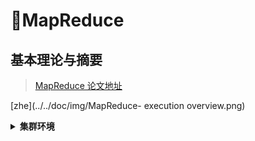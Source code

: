 # MapReduce
## 基本理论与摘要
> [MapReduce 论文地址](http://static.googleusercontent.com/media/research.google.com/zh-CN//archive/mapreduce-osdi04.pdf)

[zhe](../../doc/img/MapReduce- execution overview.png)

<details>
<summary><strong> 集群环境 </strong></summary>

</details>




<!-- template -->
<!-- <details>
<summary><strong>  </strong></summary>
</details> -->

